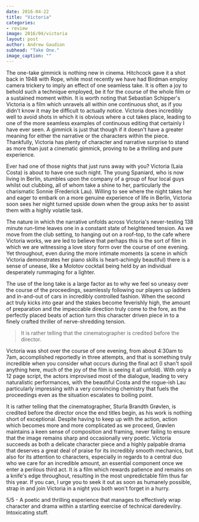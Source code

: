 ```yaml
---
date: 2016-04-22
title: "Victoria"
categories:
- review
image: 2016/04/victoria
layout: post
author: Andrew Gaudion
subhead: "Take One."
image_caption: ""
---
```

The one-take gimmick is nothing new in cinema.
Hitchcock gave it a shot back in 1948 with Rope, while most recently we have had Birdman employ camera trickery to imply an effect of one seamless take.
It is often a joy to behold such a technique employed, be it for the course of the whole film or a sustained moment within.
It is worth noting that Sebastian Schipper&apos;s Victoria is a film which unravels all within one continuous shot, as if you didn&apos;t know it may be difficult to actually notice.
Victoria does incredibly well to avoid shots in which it is obvious where a cut takes place, leading to one of the more seamless examples of continuous editing that certainly I have ever seen.
A gimmick is just that though if it doesn&apos;t have a greater meaning for either the narrative or the characters within the piece.
Thankfully, Victoria has plenty of character and narrative surprise to stand as more than just a cinematic gimmick, proving to be a thrilling and pure experience.

Ever had one of those nights that just runs away with you? Victoria (Laia Costa) is about to have one such night.
The young Spaniard, who is now living in Berlin, stumbles upon the company of a group of four local guys whilst out clubbing, all of whom take a shine to her, particularly the charismatic Sonnie (Frederick Lau).
Willing to see where the night takes her and eager to embark on a more genuine experience of life in Berlin, Victoria soon sees her night turned upside down when the group asks her to assist them with a highly volatile task.

The nature in which the narrative unfolds across Victoria&apos;s never-testing 138 minute run-time leaves one in a constant state of heightened tension.
As we move from the club setting, to hanging out on a roof-top, to the cafe where Victoria works, we are led to believe that perhaps this is the sort of film in which we are witnessing a love story form over the course of one evening.
Yet throughout, even during the more intimate moments (a scene in which Victoria demonstrates her piano skills is heart-achingly beautiful) there is a sense of unease, like a Molotov cocktail being held  by an individual desperately rummaging for a lighter.

The use of the long take is a large factor as to why we feel so uneasy over the course of the proceedings, seamlessly following our players up ladders and in-and-out of cars in incredibly controlled fashion.
When the second act truly kicks into gear and the stakes become feverishly high, the amount of preparation and the impeccable direction truly come to the fore, as the perfectly placed beats of action turn this character driven piece in to a finely crafted thriller of nerve-shredding tension.

> It is rather telling that the cinematographer is credited before the director.

Victoria was shot over the course of one evening, from about 4:30am to 7am, accomplished reportedly in three attempts, and that is something truly incredible when you consider what occurs during the final act (I shan&apos;t spoil anything here, much of the joy of the film is seeing it all unfold).
With only a 12 page script, the actors improvised most of the dialogue, leading to very naturalistic performances, with the beautiful Costa and the rogue-ish Lau particularly impressing with a very convincing chemistry that fuels the proceedings even as the situation escalates to boiling point.

It is rather telling that the cinematographer, Sturla Brandth Gr&#248;vlen, is credited before the director once the end titles begin, as his work is nothing short of exceptional.
Despite having to keep up with the action, action which becomes more and more complicated as we proceed, Gr&#248;vlen maintains a keen sense of composition and framing, never failing to ensure that the image remains sharp and occasionally very poetic.
Victoria succeeds as both a delicate character piece and a highly palpable drama that deserves a great deal of praise for its incredibly smooth mechanics, but also for its attention to characters, especially in regards to a central duo who we care for an incredible amount, an essential component once we enter a perilous third act.
It is a film which rewards patience and remains on a knife&apos;s edge throughout, resulting in the most unpredictable film thus far this year.
If you can, I urge you to seek it out as soon as humanely possible, strap in and join Victoria in a night you both won&apos;t forget in a hurry.

5/5 - A poetic and thrilling experience that manages to effectively wrap character and drama within a startling exercise of technical daredevilry.
Intoxicating stuff.